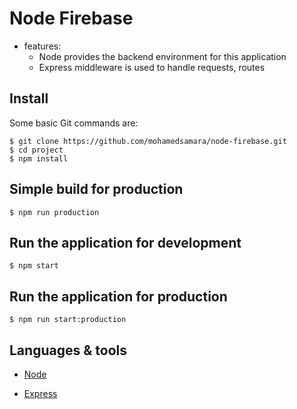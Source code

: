 # Node Firebase

* features:   
  * Node provides the backend environment for this application
  * Express middleware is used to handle requests, routes


## Install

Some basic Git commands are:

```
$ git clone https://github.com/mohamedsamara/node-firebase.git
$ cd project
$ npm install

```

## Simple build for production

```
$ npm run production

```

## Run the application for development

```
$ npm start

```

## Run the application for production

```
$ npm run start:production

```

## Languages & tools

- [Node](https://nodejs.org/en/)

- [Express](https://expressjs.com/)


